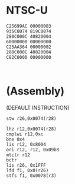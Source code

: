 # NTSC-U
```
C25699AC 00000003
935C0074 819C0074
280C000C 40820004
60000000 00000000
C25AA364 00000002
280C000C 40820004
C82C0000 00000000



```
# (Assembly)
(DEFAULT INSTRUCTION)
```
stw r26,0x0074(r28) 
```
```
lhz r12,0x0074(r28)
cmplwi r12,0xc
bne 0x4
lis r12, 0x8004
ori r12, r12, 0x09b8
mtctr r12
bctr 
lis r26, 0x1FFF
lfd f1, 0x0(r26)
stfs f1, 0x0078(r3)
```
